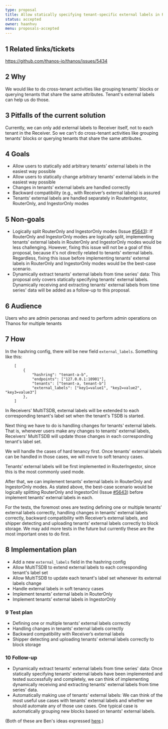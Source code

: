 ```yaml
---
type: proposal
title: Allow statically specifying tenant-specific external labels in Receivers
status: accepted
owner: haanhvu
menu: proposals-accepted
---
```


## 1 Related links/tickets

https://github.com/thanos-io/thanos/issues/5434

## 2 Why

We would like to do cross-tenant activities like grouping tenants' blocks or querying tenants that share the same attributes. Tenant's external labels can help us do those.

## 3 Pitfalls of the current solution

Currently, we can only add external labels to Receiver itself, not to each tenant in the Receiver. So we can't do cross-tenant activities like grouping tenants' blocks or querying tenants that share the same attributes.

## 4 Goals

* Allow users to statically add arbitrary tenants’ external labels in the easiest way possible
* Allow users to statically change arbitrary tenants’ external labels in the easiest way possible
* Changes in tenants’ external labels are handled correctly
* Backward compatibility (e.g., with Receiver’s external labels) is assured
* Tenants’ external labels are handled separately in RouterIngestor, RouterOnly, and IngestorOnly modes

## 5 Non-goals

* Logically split RouterOnly and IngestorOnly modes (Issue [#5643](https://github.com/thanos-io/thanos/issues/5643)): If RouterOnly and IngestorOnly modes are logically split, implementing tenants’ external labels in RouterOnly and IngestorOnly modes would be less challenging. However, fixing this issue will not be a goal of this proposal, because it's not directly related to tenants' external labels. Regardless, fixing this issue before implementing tenants’ external labels in RouterOnly and IngestorOnly modes would be the best-case scenario.
* Dynamically extract tenants' external labels from time series' data: This proposal only covers statically specifying tenants' external labels. Dynamically receiving and extracting tenants' external labels from time series' data will be added as a follow-up to this proposal.

## 6 Audience

Users who are admin personas and need to perform admin operations on Thanos for multiple tenants

## 7 How

In the hashring config, there will be new field `external_labels`. Something like this:
```
    [
        {
            "hashring": "tenant-a-b",
            "endpoints": ["127.0.0.1:10901"],
            "tenants": ["tenant-a, tenant-b"]
            "external_labels": ["key1=value1", "key2=value2", "key3=value3"]
        },
    ]
```

In Receivers' MultiTSDB, external labels will be extended to each corresponding tenant's label set when the tenant's TSDB is started.

Next thing we have to do is handling changes for tenants' external labels. That is, whenever users make any changes to tenants' external labels, Receivers' MultiTSDB will update those changes in each corresponding tenant's label set.

We will handle the cases of hard tenancy first. Once tenants' external labels can be handled in those cases, we will move to soft tenancy cases.

Tenants’ external labels will be first implemented in RouterIngestor, since this is the most commonly used mode.

After that, we can implement tenants’ external labels in RouterOnly and IngestorOnly modes. As stated above, the best-case scenario would be logically splitting RouterOnly and IngestorOnl (Issue [#5643](https://github.com/thanos-io/thanos/issues/5643)) before implement tenants’ external labels in each.

For the tests, the foremost ones are testing defining one or multiple tenants’ external labels correctly, handling changes in tenants’ external labels correctly, backward compatibility with Receiver’s external labels,  and shipper detecting and uploading tenants’ external labels correctly to block storage. We may add more tests in the future but currently these are the most important ones to do first.

## 8 Implementation plan

* Add a new `external_labels` field in the hashring config
* Allow MultiTSDB to extend external labels to each corresponding tenant's label set
* Allow MultiTSDB to update each tenant's label set whenever its external labels change
* Handle external labels in soft tenancy cases
* Implement tenants’ external labels in RouterOnly
* Implement tenants’ external labels in IngestorOnly

### 9 Test plan

* Defining one or multiple tenants’ external labels correctly
* Handling changes in tenants’ external labels correctly
* Backward compatibility with Receiver’s external labels
* Shipper detecting and uploading tenants’ external labels correctly to block storage

### 10 Follow-up

* Dynamically extract tenants' external labels from time series' data: Once statically specifying tenants' external labels have been implemented and tested successfully and completely, we can think of implementing dynamically receiving and extracting tenants' external labels from time series' data.
* Automatically making use of tenants' external labels: We can think of the most useful use cases with tenants' external labels and whether we should automate any of those use cases. One typical case is automatically grouping new blocks based on tenants' external labels.

(Both of these are Ben's ideas expressed [here](https://github.com/thanos-io/thanos/pull/5720#pullrequestreview-1167923565).)
